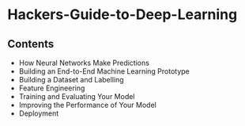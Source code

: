 # Hackers-Guide-to-Deep-Learning

## Contents

- How Neural Networks Make Predictions
- Building an End-to-End Machine Learning Prototype
- Building a Dataset and Labelling
- Feature Engineering
- Training and Evaluating Your Model
- Improving the Performance of Your Model
- Deployment
